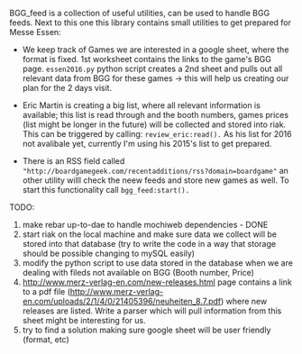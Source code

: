 BGG_feed is a collection of useful utilities, can be used to handle BGG feeds.
Next to this one this library contains small utilities to get prepared for Messe Essen:
- We keep track of Games we are interested in a google sheet, where the format is fixed. 1st worksheet contains the links to the game's BGG page.
  `essen2016.py` python script creates a 2nd sheet and pulls out all relevant data from BGG for these games -> this will help us creating our plan for the 2 days visit.
  
- Eric Martin is creating a big list, where all relevant information is available; this list is read through and the booth numbers, games prices (list might be longer in the future) will be collected and stored into riak. This can be triggered by calling: `review_eric:read().`
As his list for 2016 not avalibale yet, currently I'm using his 2015's list to get prepared.

- There is an RSS field called `"http://boardgamegeek.com/recentadditions/rss?domain=boardgame"` an other utility willl check the neew feeds and store new games as well. To start this functionality call `bgg_feed:start().`


TODO:
1. make rebar up-to-dae to handle mochiweb dependencies - DONE
2. start riak on the local machine and make sure data we collect will be stored into that database (try to write the code in a way that storage should be possible changing to mySQL easily)
3. modify the python script to use data stored in the database when we are dealing with fileds not available on BGG (Booth number, Price)
4. http://www.merz-verlag-en.com/new-releases.html page contains a link to a pdf file (http://www.merz-verlag-en.com/uploads/2/1/4/0/21405396/neuheiten_8.7.pdf) where new releases are listed.
Write a parser which will pull information from this sheet might be interesting for us.
5. try to find a solution making sure google sheet will be user friendly (format, etc)

